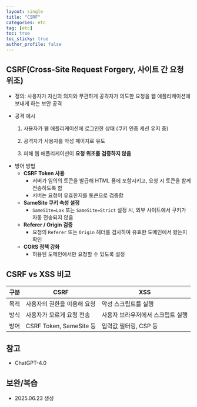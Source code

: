 ```yaml
---
layout: single
title: "CSRF"
categories: etc
tag: [etc]
toc: true
toc_sticky: true
author_profile: false
---
```

## CSRF(Cross-Site Request Forgery, 사이트 간 요청 위조)

- 정의: 사용자가 자신의 의지와 무관하게 공격자가 의도한 요청을 웹 애플리케이션에 보내게 하는 보안 공격

- 공격 예시

  1. 사용자가 웹 애플리케이션에 로그인한 상태 (쿠키 인증 세션 유지 중)

  2. 공격자가 사용자를 악성 페이지로 유도

  3. 피해 웹 애플리케이션이 **요청 위조를 검증하지 않음**

* 방어 방법
  * **CSRF Token 사용**
    - 서버가 임의의 토큰을 발급해 HTML 폼에 포함시키고, 요청 시 토큰을 함께 전송하도록 함
    - 서버는 요청이 유효한지를 토큰으로 검증함
  * **SameSite 쿠키 속성 설정**
    - `SameSite=Lax` 또는 `SameSite=Strict` 설정 시, 외부 사이트에서 쿠키가 자동 전송되지 않음
  * **Referer / Origin 검증**
    - 요청의 `Referer` 또는 `Origin` 헤더를 검사하여 유효한 도메인에서 왔는지 확인
  * **CORS 정책 강화**
    - 허용된 도메인에서만 요청할 수 있도록 설정



## CSRF vs XSS 비교

| 구분 | CSRF                        | XSS                               |
| ---- | --------------------------- | --------------------------------- |
| 목적 | 사용자의 권한을 이용해 요청 | 악성 스크립트를 실행              |
| 방식 | 사용자가 모르게 요청 전송   | 사용자 브라우저에서 스크립트 실행 |
| 방어 | CSRF Token, SameSite 등     | 입력값 필터링, CSP 등             |



## 참고

* ChatGPT-4.0



## 보완/복습

* 2025.06.23 생성

